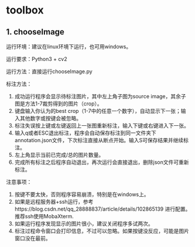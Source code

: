 # toolbox
## 1. chooseImage
运行环境：建议在linux环境下运行，也可用windows。

运行要求：Python3 + cv2

运行方法：直接运行chooseImage.py

标注方法：
1. 成功运行程序会显示待标注图片，其中左上角子图为source image，其余子图是方法1-7裁剪得到的图片（crop）。
2. 键盘输入你认为的best crop（1-7中的任意一个数字），自动显示下一张；输入其他数字或按键会被忽略。
3. 标注失误按上键或左键返回上一张图重新标注，输入下键或右键进入下一张。
4. 输入q或者ESC退出标注，程序会自动保存标注到同一文件夹下annotation.json文件，下次标注直接从断点开始。输入S可保存结果并继续标注。
5. 左上角显示当前已完成/总的图片数量。
6. 完成所有标注之后程序自动退出，再次运行会直接退出，删除json文件可重新标注。

注意事项：
1. 按键不要太快，否则程序容易崩溃，特别是在windows上。
1. 如果是远程服务器+ssh运行，参考https://blog.csdn.net/qq_28888837/article/details/102865139 进行配置。推荐ssh使用MobaXterm.
2. 如果运行程序发现显示的图片很小，建议关闭程序多试两次。
3. 标注过程命令窗口会打印信息，不过可以忽略。如果按键没反应，可能是图片窗口没在最前。
